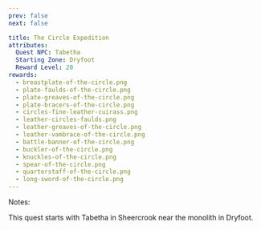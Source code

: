 ```yaml
---
prev: false
next: false

title: The Circle Expedition
attributes:
  Quest NPC: Tabetha
  Starting Zone: Dryfoot
  Reward Level: 20
rewards:
  - breastplate-of-the-circle.png
  - plate-faulds-of-the-circle.png
  - plate-greaves-of-the-circle.png
  - plate-bracers-of-the-circle.png
  - circles-fine-leather-cuirass.png
  - leather-circles-faulds.png
  - leather-greaves-of-the-circle.png
  - leather-vambrace-of-the-circle.png
  - battle-banner-of-the-circle.png
  - buckler-of-the-circle.png
  - knuckles-of-the-circle.png
  - spear-of-the-circle.png
  - quarterstaff-of-the-circle.png
  - long-sword-of-the-circle.png
---
```


<MyQuestComponent :item="$frontmatter" />

Notes:

This quest starts with Tabetha in Sheercrook near the monolith in Dryfoot.

